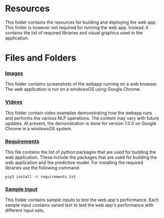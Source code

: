 # Resources
This folder contains the resources for building and deploying the web app. This folder is however not required for running the web app. Instead, it contains the list of required libraries and visual graphics used in the application.

# Files and Folders
### [Images](https://github.com/ashwinraj-in/Workspace/tree/main/PandoraNLPWebApp/Resources/Images)
This folder contains screenshots of the webapp running on a web browser. The web application is run on a windowsOS using Google Chrome.

### [Videos](https://github.com/ashwinraj-in/Workspace/tree/main/PandoraNLPWebApp/Resources/Videos)
This folder contain video examples demonstrating how the webapp runs and performs the various NLP operations. The content may vary with future updates. At present, the demonstration is done for version 1.0.0 on Google Chrome in a windowsOS system.

### [Requirements](https://github.com/ashwinraj-in/Workspace/blob/main/PandoraNLPWebApp/Resources/requirements.txt)
This file contains the list of python packages that are used for building the web application. These include the packages that are used for building the web application and the predictive model. For installing the required libraries use the following command:
```
pip3 install -r requirements.txt
```
### [Sample Input](https://github.com/ashwinraj-in/Workspace/blob/main/PandoraNLPWebApp/Sample-Input/requirements.txt)
This folder contains sample inputs to test the web app's performance. Each sample input contains varied text to test the web app's performance with different input sets.
